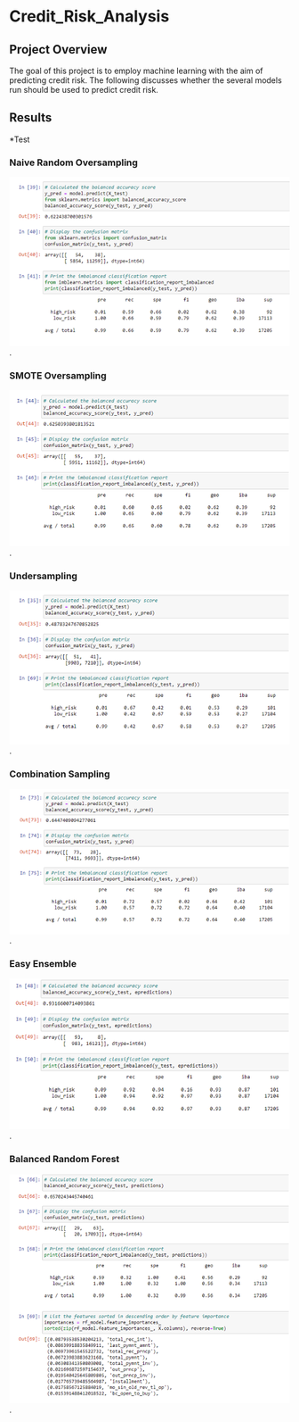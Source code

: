 # Credit_Risk_Analysis

## Project Overview
The goal of this project is to employ machine learning with the aim of predicting credit risk. The following discusses whether the several models run should be used to predict credit risk. 

## Results

*Test
### Naive Random Oversampling
![Naive_Random_Oversampling](/Naive_Random_Oversampling.png).

### SMOTE Oversampling
![SMOTE_Oversampling](/SMOTE_Oversampling.png).

### Undersampling
![Undersampling](/Undersampling.png).

### Combination Sampling
![Combination_Sampling](/Combination_Sampling.png).

### Easy Ensemble
![Easy_Ensemble_AdaBoost](/Easy_Ensemble_AdaBoost.png).

### Balanced Random Forest
![Balanced_Random_Forest](/Balanced_Random_Forest.png).

